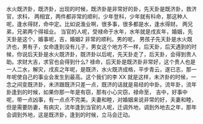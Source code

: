 水火既济卦，既济卦，出现的时候，既济卦是非常好的卦，先天卦是既济卦，救济官，求科， 两相宜，两件都非常的顺利，少年登科，少年就有科命，那这种人呢，逢水得财，命中定。比如说渔业啊，很多事，很多都是水，逢水得财。 两兄弟，兄弟两个得祖业。 当官的人呢，受禄命于水年，水年就是戌亥年，婚姻，先天卦是这个，婚事呢，吉，婚姻2 非常的顺利。男的呢， 男孩子先天卦是水火既济也，男有子，女命逢到没有儿子，男女这个地方不一样，后天卦，后天遇到的时候，你说后天卦是水火既济卦，既济卦以后呢，先天卦走了，后天卦，会得到贵人助。求财大吉，求官也会得到什么? 禄命，后天卦是既济卦非常好，这个贵人也是一人二水，解灾，戌亥之年呢，是既济，水火既济成格，平步青云，遂已志，那一年呢使自己的事业会发生到最高。这个我们的李 XX 就是这样，未济卦的时候，一念之间变既济卦，未济跟既济只差一点，既济的话就是易经的中卦。流年卦，流年卦逢到的时候，如果你那一年是有窃，那有小心灾窃，禄命至， 吉中，好事中呢，带一点凶事，有一点点不完美。夫妻和睦，对婚姻来说非常的好，夫妻和睦，但是需要防妻，有病灾，流年逢到当官的人呢，迁调外地，调到外地去之年，那年会调到外地，这是既济卦，逢到的时候，立马会迁动。